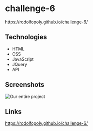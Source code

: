 # challenge-6
https://rodolfopoly.github.io/challenge-6/

## Technologies
<ul>
    <li> HTML
    <li> CSS
    <li> JavaScript
    <li> JQuery
    <li> API
</ul>

## Screenshots
<img src="./assets/Screen Shot 2022-04-27 at 7.59.44 PM" alt="Our entire project">



## Links

https://rodolfopoly.github.io/challenge-6/
